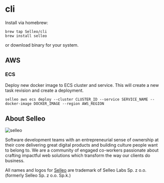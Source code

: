 # cli

Install via homebrew:
```
brew tap Selleo/cli
brew install selleo
```

or download binary for your system.

## AWS

### ECS

Deploy new docker image to ECS cluster and service. This will create a new task revision and create a deployment.

```
selleo aws ecs deploy --cluster CLUSTER_ID --service SERVICE_NAME --docker-image DOCKER_IMAGE --region AWS_REGION
```

## About Selleo

![selleo](https://raw.githubusercontent.com/Selleo/selleo-resources/master/public/github_footer.png)

Software development teams with an entrepreneurial sense of ownership at their core delivering great digital products and building culture people want to belong to. We are a community of engaged co-workers passionate about crafting impactful web solutions which transform the way our clients do business.

All names and logos for [Selleo](https://selleo.com/about) are trademark of Selleo Labs Sp. z o.o. (formerly Selleo Sp. z o.o. Sp.k.)

